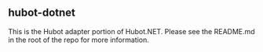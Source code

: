 hubot-dotnet
---

This is the Hubot adapter portion of Hubot.NET. Please see the README.md in the root of the repo for more information.
